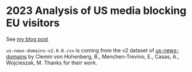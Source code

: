 # 2023 Analysis of US media blocking EU visitors

See [my blog post](https://randhome.io/blog/2023/02/27/restriction-of-european-visitors-in-us-media-an-update/)

`us-news-domains-v2.0.0.csv` is coming from the v2 dataset of [us-news-domains](https://github.com/ercexpo/us-news-domains) by Clemm von Hohenberg, B., Menchen-Trevino, E., Casas, A., Wojcieszak, M. Thanks for their work.
